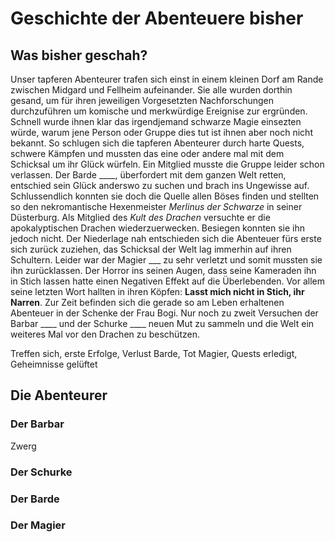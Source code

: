 # Geschichte der Abenteuere bisher

## Was bisher geschah?
Unser tapferen Abenteurer trafen sich einst in einem kleinen Dorf am Rande zwischen Midgard und Fellheim aufeinander. Sie alle wurden dorthin gesand, um für ihren jeweiligen Vorgesetzten Nachforschungen durchzuführen um komische und merkwürdige Ereignise zur ergründen. Schnell wurde ihnen klar das irgendjemand schwarze Magie einsezten würde, warum jene Person oder Gruppe dies tut ist ihnen aber noch nicht bekannt. So schlugen sich die tapferen Abenteurer durch harte Quests, schwere Kämpfen und mussten das eine oder andere mal mit dem Schicksal um ihr Glück würfeln. Ein Mitglied musste die Gruppe leider schon verlassen. Der Barde ____, überfordert mit dem ganzen Welt retten, entschied sein Glück anderswo zu suchen und brach ins Ungewisse auf.
Schlussendlich konnten sie doch die Quelle allen Böses finden und stellten so den nekromantische Hexenmeister *Merlinus der Schwarze* in seiner Düsterburg. Als Mitglied des *Kult des Drachen* versuchte er die apokalyptischen Drachen wiederzuerwecken.
Besiegen konnten sie ihn jedoch nicht. Der Niederlage nah entschieden sich die Abenteuer fürs erste sich zurück zuziehen, das Schicksal der Welt lag immerhin auf ihren Schultern. Leider war der Magier ___ zu sehr verletzt und somit mussten sie ihn zurücklassen. Der Horror ins seinen Augen, dass seine Kameraden ihn in Stich lassen hatte einen Negativen Effekt auf die Überlebenden. Vor allem seine letzten Wort hallten in ihren Köpfen: **Lasst mich nicht in Stich, ihr Narren**. Zur Zeit befinden sich die gerade so am Leben erhaltenen Abenteuer in der Schenke der Frau Bogi. Nur noch zu zweit Versuchen der Barbar ____ und der Schurke ____ neuen Mut zu sammeln und die Welt ein weiteres Mal vor den Drachen zu beschützen.

Treffen sich, erste Erfolge, Verlust Barde, Tot Magier, Quests erledigt, Geheimnisse gelüftet

## Die Abenteurer

### Der Barbar
Zwerg

### Der Schurke

### Der Barde

### Der Magier
